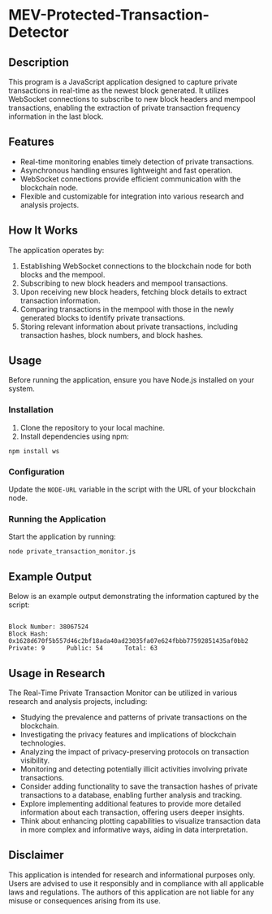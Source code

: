 <!DOCTYPE html>
<html>
<head>
</head>
<body>

<h1>
MEV-Protected-Transaction-Detector
</h1>

<h2>Description</h2>

<p>This program is a JavaScript application designed to capture private transactions in real-time as the newest block generated. It utilizes WebSocket connections to subscribe to new block headers and mempool transactions, enabling the extraction of private transaction frequency information in the last block.</p>

<h2>Features</h2>

<ul>
    <li>Real-time monitoring enables timely detection of private transactions.</li>
    <li>Asynchronous handling ensures lightweight and fast operation.</li>
    <li>WebSocket connections provide efficient communication with the blockchain node.</li>
    <li>Flexible and customizable for integration into various research and analysis projects.</li>

</ul>

<h2>How It Works</h2>

<p>The application operates by:</p>

<ol>
    <li>Establishing WebSocket connections to the blockchain node for both blocks and the mempool.</li>
    <li>Subscribing to new block headers and mempool transactions.</li>
    <li>Upon receiving new block headers, fetching block details to extract transaction information.</li>
    <li>Comparing transactions in the mempool with those in the newly generated blocks to identify private transactions.</li>
    <li>Storing relevant information about private transactions, including transaction hashes, block numbers, and block hashes.</li>
</ol>

<h2>Usage</h2>

<p>Before running the application, ensure you have Node.js installed on your system.</p>

<h3>Installation</h3>

<ol>
    <li>Clone the repository to your local machine.</li>
    <li>Install dependencies using npm:</li>
</ol>

<pre><code>npm install ws</code></pre>

<h3>Configuration</h3>

<p>Update the <code>NODE-URL</code> variable in the script with the URL of your blockchain node.</p>

<h3>Running the Application</h3>

<p>Start the application by running:</p>

<pre><code>node private_transaction_monitor.js</code></pre>


<h2>Example Output</h2>

<p>Below is an example output demonstrating the information captured by the script:</p>

<pre><code>
Block Number: 38067524
Block Hash: 0x1628d670f5b557d46c2bf18ada40ad23035fa07e624fbbb77592851435af0bb2
Private: 9      Public: 54      Total: 63
</code></pre>


<h2>Usage in Research</h2>

<p>The Real-Time Private Transaction Monitor can be utilized in various research and analysis projects, including:</p>

<ul>
  <li>Studying the prevalence and patterns of private transactions on the blockchain.</li>
  <li>Investigating the privacy features and implications of blockchain technologies.</li>
  <li>Analyzing the impact of privacy-preserving protocols on transaction visibility.</li>
  <li>Monitoring and detecting potentially illicit activities involving private transactions.</li>

  <li>Consider adding functionality to save the transaction hashes of private transactions to a database, enabling further analysis and tracking.</li>
  <li>Explore implementing additional features to provide more detailed information about each transaction, offering users deeper insights.</li>
  <li>Think about enhancing plotting capabilities to visualize transaction data in more complex and informative ways, aiding in data interpretation.</li>
  
  

</ul>

<h2>Disclaimer</h2>

<p>This application is intended for research and informational purposes only. Users are advised to use it responsibly and in compliance with all applicable laws and regulations. The authors of this application are not liable for any misuse or consequences arising from its use.</p>

</body>
</html>
